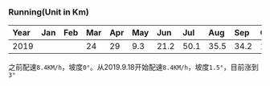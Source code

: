 ### Running(Unit in Km)
|Year|Jan |Feb |Mar |Apr |May |Jun |Jul |Aug |Sep |Oct |Nov |Dec |
|:---|:---|:---|:---|:---|:---|:---|:---|:---|:---|:---|:---|:---|
|2019|    |    |  24|  29| 9.3|21.2|50.1|35.5|34.2|19.2|    |    |

之前配速`8.4KM/h`，坡度`0°`。从2019.9.18开始配速`8.4KM/h`，坡度`1.5°`，目前涨到`3°`

